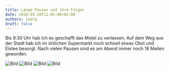 ```yaml
---
title: Länge Pausen und ihre Folgen
date: 2018-05-20T12:05:00+02:00
authors: joerg
draft: false
---
```


Bis 9:30 Uhr hab ich es geschafft das Motel zu verlassen. Auf dem Weg aus der Stadt hab ich im örtlichen Supermarkt noch schnell etwas Obst und Eistee besorgt. Nach vielen Pausen sind es am Abend immer noch 18 Meilen geworden.


![Bild](/images/OI000299.jpg	"Bild")
![Bild](/images/OI000300.jpg	"Bild")
![Bild](/images/OI000301.jpg	"Bild")
![Bild](/images/OI000302.jpg	"Bild")

